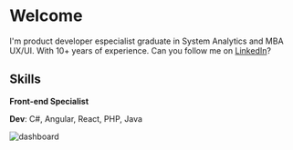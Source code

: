 # Welcome

I'm product developer especialist graduate in System Analytics and MBA UX/UI. With 10+ years of experience.
Can you follow me on [LinkedIn](https://www.linkedin.com/in/paulo-henrique-santos/)?

## Skills

**Front-end Specialist**

**Dev**:  C#, Angular, React, PHP, Java

![dashboard](https://lucsoninfotech.com/wp-content/uploads/2020/12/custom-erp-software-development.gif?raw=true)
